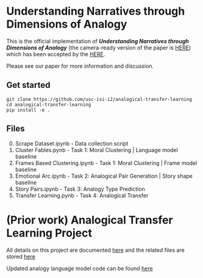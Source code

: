 

# Understanding Narratives through Dimensions of Analogy

This is the official implementation of ***Understanding Narratives through Dimensions of Analogy*** (the camera-ready version of the paper is [HERE]()) which has been accepted by the [HERE](). 


Please see our paper for more information and discussion.

## Get started
```shell
git clone https://github.com/usc-isi-i2/analogical-transfer-learning
cd analogical-transfer-learning
pip install -e .
```

## Files

0. Scrape Dataset.ipynb - Data collection script
1. Cluster Fables.pynb - Task 1: Moral Clustering | Language model baseline
2. Frames Based Clustering.ipynb - Task 1: Moral Clustering | Frame model baseline
3. Emotional Arc.ipynb - Task 2: Analogical Pair Generation | Story shape baseline
4. Story Pairs.ipynb - Task 3: Analogy Type Prediction
5. Transfer Learning.pynb - Task 4: Analogical Transfer

# (Prior work) Analogical Transfer Learning Project

All details on this project are documented [here](https://docs.google.com/document/d/1KIM27SPM4nwQ2x8CM26I7QVGEMFg5Ji1T6S5asmDDQg/edit?usp=sharing) and the related files are stored [here](https://drive.google.com/drive/u/3/folders/1mDnTKXSBdBMQ9FDyQc0F2mN4T9gJRkiY)

Updated analogy language model code can be found [here](https://github.com/kartik2112/analogy-language-model)
